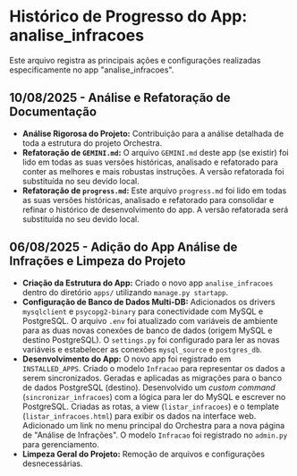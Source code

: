 # Histórico de Progresso do App: analise_infracoes

Este arquivo registra as principais ações e configurações realizadas especificamente no app "analise_infracoes".

## 10/08/2025 - Análise e Refatoração de Documentação

- **Análise Rigorosa do Projeto:** Contribuição para a análise detalhada de toda a estrutura do projeto Orchestra.
- **Refatoração de `GEMINI.md`:** O arquivo `GEMINI.md` deste app (se existir) foi lido em todas as suas versões históricas, analisado e refatorado para conter as melhores e mais robustas instruções. A versão refatorada foi substituída no seu devido local.
- **Refatoração de `progress.md`:** Este arquivo `progress.md` foi lido em todas as suas versões históricas, analisado e refatorado para consolidar e refinar o histórico de desenvolvimento do app. A versão refatorada será substituída no seu devido local.

## 06/08/2025 - Adição do App Análise de Infrações e Limpeza do Projeto

- **Criação da Estrutura do App:** Criado o novo app `analise_infracoes` dentro do diretório `apps/` utilizando `manage.py startapp`.
- **Configuração de Banco de Dados Multi-DB:** Adicionados os drivers `mysqlclient` e `psycopg2-binary` para conectividade com MySQL e PostgreSQL. O arquivo `.env` foi atualizado com variáveis de ambiente para as duas novas conexões de banco de dados (origem MySQL e destino PostgreSQL). O `settings.py` foi configurado para ler as novas variáveis e estabelecer as conexões `mysql_source` e `postgres_db`.
- **Desenvolvimento do App:** O novo app foi registrado em `INSTALLED_APPS`. Criado o modelo `Infracao` para representar os dados a serem sincronizados. Geradas e aplicadas as migrações para o banco de dados PostgreSQL (destino). Desenvolvido um *custom command* (`sincronizar_infracoes`) com a lógica para ler do MySQL e escrever no PostgreSQL. Criadas as rotas, a view (`listar_infracoes`) e o template (`listar_infracoes.html`) para exibir os dados na interface web. Adicionado um link no menu principal do Orchestra para a nova página de "Análise de Infrações". O modelo `Infracao` foi registrado no `admin.py` para gerenciamento.
- **Limpeza Geral do Projeto:** Remoção de arquivos e configurações desnecessárias.
